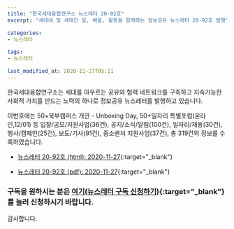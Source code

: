```yaml
---
title: "한국세대융합연구소 뉴스레터 20-92호"
excerpt: "세대내 및 세대간 일, 배움, 활동을 함께하는 정보공유 뉴스레터 20-92호 발행" 

categories:
- 뉴스레터

tags:
- 뉴스레터

last_modified_at: 2020-11-27T05:11
---
```


한국세대융합연구소는 세대를 아우르는 공유와 협력 네트워크를 구축하고 지속가능한 사회적 가치를 만드는 노력의 하나로 정보공유 뉴스레터를 발행하고 있습니다.

이번호에는 50+북부캠퍼스 개관 - Unboxing Day, 50+일자리 특별포럼(온라인,12/01) 등 입찰/공모/지원사업(36건), 공지/소식/알림(100건), 일자리/채용(30건), 행사/캠페인(25건), 보도/기사(91건), 중소벤처 지원사업(37건), 총 319건의 정보를 수록하였습니다.

* [뉴스레터 20-92호 (html): 2020-11-27](https://gcrcenter.github.io/assets/htmls/gcrc_news_letter_20201127.html){:target="_blank"}

* [뉴스레터 20-92호 (pdf): 2020-11-27](https://gcrcenter.github.io/assets/pdfs/news_letter_20201127.pdf){:target="_blank"}


### 구독을 원하시는 분은 [여기(뉴스레터 구독 신청하기)](https://forms.gle/MJ5gVHCdunBXXWVB7){:target="_blank"} 를 눌러 신청하시기 바랍니다.


감사합니다.